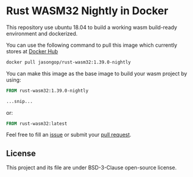 Rust WASM32 Nightly in Docker
====================

This repository use ubuntu 18.04 to build a working wasm build-ready environment and dockerized.

You can use the following command to pull this image which currently stores at [Docker Hub](https://hub.docker.com/jasongop/rust-wasm32)

```bash
docker pull jasongop/rust-wasm32:1.39.0-nightly
```

You can make this image as the base image to build your wasm project by using:

```Dockerfile
FROM rust-wasm32:1.39.0-nightly

...snip...
```

or:

```Dockerfile
FROM rust-wasm32:latest
```

Feel free to fill an [issue](https://github.com/deamwork/docker-rust-wasm32-nightly/issues) or submit your [pull request](https://github.com/deamwork/docker-rust-wasm32-nightly/pulls).

## License

This project and its file are under BSD-3-Clause open-source license.
